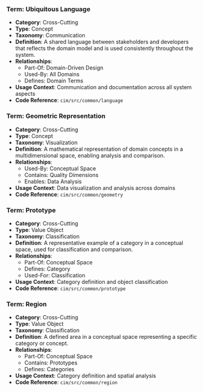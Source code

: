 ### Term: Ubiquitous Language
- **Category**: Cross-Cutting
- **Type**: Concept
- **Taxonomy**: Communication
- **Definition**: A shared language between stakeholders and developers that reflects the domain model and is used consistently throughout the system.
- **Relationships**:
  * Part-Of: Domain-Driven Design
  * Used-By: All Domains
  * Defines: Domain Terms
- **Usage Context**: Communication and documentation across all system aspects
- **Code Reference**: `cim/src/common/language`

### Term: Geometric Representation
- **Category**: Cross-Cutting
- **Type**: Concept
- **Taxonomy**: Visualization
- **Definition**: A mathematical representation of domain concepts in a multidimensional space, enabling analysis and comparison.
- **Relationships**:
  * Used-By: Conceptual Space
  * Contains: Quality Dimensions
  * Enables: Data Analysis
- **Usage Context**: Data visualization and analysis across domains
- **Code Reference**: `cim/src/common/geometry`

### Term: Prototype
- **Category**: Cross-Cutting
- **Type**: Value Object
- **Taxonomy**: Classification
- **Definition**: A representative example of a category in a conceptual space, used for classification and comparison.
- **Relationships**:
  * Part-Of: Conceptual Space
  * Defines: Category
  * Used-For: Classification
- **Usage Context**: Category definition and object classification
- **Code Reference**: `cim/src/common/prototype`

### Term: Region
- **Category**: Cross-Cutting
- **Type**: Value Object
- **Taxonomy**: Classification
- **Definition**: A defined area in a conceptual space representing a specific category or concept.
- **Relationships**:
  * Part-Of: Conceptual Space
  * Contains: Prototypes
  * Defines: Categories
- **Usage Context**: Category definition and spatial analysis
- **Code Reference**: `cim/src/common/region` 